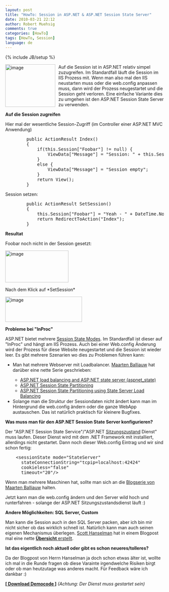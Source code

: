 ```yaml
---
layout: post
title: "HowTo: Session in ASP.NET & ASP.NET Session State Server"
date: 2010-03-21 22:12
author: Robert Muehsig
comments: true
categories: [HowTo]
tags: [HowTo, Session]
language: de
---
```

{% include JB/setup %}
<p><a href="{{BASE_PATH}}/assets/wp-images-de/image941.png"><img style="border-right: 0px; border-top: 0px; margin: 0px 10px 0px 0px; border-left: 0px; border-bottom: 0px" height="135" alt="image" src="{{BASE_PATH}}/assets/wp-images-de/image_thumb126.png" width="159" align="left" border="0"></a>Auf die Session ist in ASP.NET relativ simpel zuzugreifen. Im Standardfall läuft die Session im IIS Prozess mit. Wenn man also mal den IIS neustarten muss oder die web.config anpassen muss, dann wird der Prozess neugestartet und die Session geht verloren. Eine einfache Variante dies zu umgehen ist den ASP.NET Session State Server zu verwenden.</p><p><strong>Auf die Session zugreifen</strong></p> <p>Hier mal der wesentliche Session-Zugriff (im Controller einer ASP.NET MVC Anwendung)</p> <p> <div class="wlWriterSmartContent" id="scid:812469c5-0cb0-4c63-8c15-c81123a09de7:8f58b937-1d06-419b-9683-f2ef103920f6" style="padding-right: 0px; display: inline; padding-left: 0px; float: none; padding-bottom: 0px; margin: 0px; padding-top: 0px"><pre name="code" class="c#">        public ActionResult Index()
        {
            if(this.Session["Foobar"] != null) {
                ViewData["Message"] = "Session: " + this.Session["Foobar"];
            }
            else {
                ViewData["Message"] = "Session empty";
            }
            return View();
        }</pre></div></p>
<p>Session setzen:</p>
<p>
<div class="wlWriterSmartContent" id="scid:812469c5-0cb0-4c63-8c15-c81123a09de7:39c5346b-e4fc-4524-b914-6122439b6e30" style="padding-right: 0px; display: inline; padding-left: 0px; float: none; padding-bottom: 0px; margin: 0px; padding-top: 0px"><pre name="code" class="c#">        public ActionResult SetSession()
        {
            this.Session["Foobar"] = "Yeah - " + DateTime.Now.ToShortTimeString() + ":" + DateTime.Now.Second.ToString();
            return RedirectToAction("Index");
        }</pre></div></p>
<p><strong>Resultat</strong></p>
<p>Foobar noch nicht in der Session gesetzt:</p>
<p><a href="{{BASE_PATH}}/assets/wp-images-de/image942.png"><img style="border-right: 0px; border-top: 0px; border-left: 0px; border-bottom: 0px" height="101" alt="image" src="{{BASE_PATH}}/assets/wp-images-de/image_thumb127.png" width="201" border="0"></a> </p>
<p>Nach dem Klick auf *SetSession*</p>
<p><a href="{{BASE_PATH}}/assets/wp-images-de/image943.png"><img style="border-right: 0px; border-top: 0px; border-left: 0px; border-bottom: 0px" height="80" alt="image" src="{{BASE_PATH}}/assets/wp-images-de/image_thumb128.png" width="244" border="0"></a> </p>
<p><strong>Probleme bei "InProc"</strong></p>
<p>ASP.NET bietet mehrere <a href="http://msdn.microsoft.com/en-us/library/ms178586.aspx">Session State Modes</a>. Im Standardfall ist dieser auf "InProc" und hängt am IIS Prozess. Auch bei einer Web.config Änderung wird der Prozess für diese Website neugestartet und die Session ist wieder leer. Es gibt mehrere Szenarien wo dies zu Problemen führen kann:</p>
<ul>
<li>Man hat mehrere Webserver mit Loadbalancer. <a href="http://blog.maartenballiauw.be/">Maarten Balliauw</a> hat darüber eine nette Serie geschrieben:</li>
<ul>
<li><a href="http://blog.maartenballiauw.be/post/2007/11/22/ASPNET-load-balancing-and-ASPNET-state-server-(aspnet_state).aspx">ASP.NET load balancing and ASP.NET state server (aspnet_state)</a></li>
<li><a href="http://blog.maartenballiauw.be/post/2008/01/23/ASPNET-Session-State-Partitioning.aspx">ASP.NET Session State Partitioning</a></li>
<li><a href="http://blog.maartenballiauw.be/post/2008/01/24/ASPNET-Session-State-Partitioning-using-State-Server-Load-Balancing.aspx">ASP.NET Session State Partitioning using State Server Load Balancing</a></li></ul>
<li>Solange man die Struktur der Sessiondaten nicht ändert kann man im Hintergrund die web.config ändern oder die ganze WebApp austauschen. Das ist natürlich praktisch für kleinere Bugfixes.</li></ul>
<p><strong>Was muss man für den ASP.NET Session State Server konfigurieren?</strong></p>
<p>Der "ASP.NET Session State Service"/"ASP.NET <a href="http://www.microsoft.com/technet/prodtechnol/WindowsServer2003/Library/IIS/0d9dc063-dc1a-46be-8e84-f05dbb402221.mspx?mfr=true">Sitzungszustand</a> Dienst" muss laufen. Dieser Dienst wird mit dem .NET Framework mit installiert, allerdings nicht gestartet. Dann noch dieser Web.config Eintrag und wir sind schon fertig:</p>
<p>
<div class="wlWriterSmartContent" id="scid:812469c5-0cb0-4c63-8c15-c81123a09de7:dfb29f8c-9d0f-4c86-897b-157ad248f8a2" style="padding-right: 0px; display: inline; padding-left: 0px; float: none; padding-bottom: 0px; margin: 0px; padding-top: 0px"><pre name="code" class="c#">    &lt;sessionState mode="StateServer"
      stateConnectionString="tcpip=localhost:42424"
      cookieless="false"
      timeout="20"/&gt;</pre></div></p>
<p>Wenn man mehrere Maschinen hat, sollte man sich an die <a href="http://blog.maartenballiauw.be/post/2007/11/22/ASPNET-load-balancing-and-ASPNET-state-server-(aspnet_state).aspx">Blogserie von Maarten Balliauw</a> halten. </p>
<p>Jetzt kann man die web.config ändern und den Server wild hoch und runterfahren - solange der ASP.NET Sitzungszustandsdienst läuft :)</p>
<p><strong>Andere Möglichkeiten: SQL Server, Custom</strong></p>
<p>Man kann die Session auch in den SQL Server packen, aber ich bin mir nicht sicher ob das wirklich schnell ist. Natürlich kann man auch seinen eigenen Mechanismus überlegen. <a href="http://www.hanselman.com/blog/">Scott Hanselman</a> hat in einem Blogpost mal eine nette <a href="http://www.hanselman.com/blog/TroubleshootingExpiredASPNETSessionStateAndYourOptions.aspx"><strong>Übersicht</strong> erstellt</a>.</p>
<p><strong>Ist das eigentlich noch aktuell oder gibt es schon neueres/tolleres?</strong></p>
<p>Da der Blogpost von Herrn Hanselman ja doch schon etwas älter ist, wollte ich mal in die Runde fragen ob diese Varainte irgendwelche Risiken birgt oder ob man heutzutage was anderes macht. Für Feedback wäre ich dankbar :)</p>
<p><strong><a href="{{BASE_PATH}}/assets/files/democode/mvcsessionstateserver/mvcsessionstateserver.zip">[ Download Democode ]</a></strong> <em>(Achtung: Der Dienst muss gestartet sein)</em></p>
